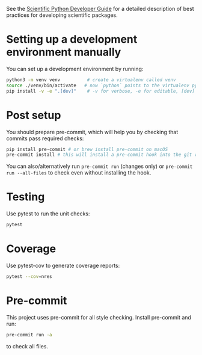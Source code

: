 See the [Scientific Python Developer Guide][spc-dev-intro] for a detailed
description of best practices for developing scientific packages.

[spc-dev-intro]: https://learn.scientific-python.org/development/

# Setting up a development environment manually

You can set up a development environment by running:

```zsh
python3 -m venv venv          # create a virtualenv called venv
source ./venv/bin/activate   # now `python` points to the virtualenv python
pip install -v -e ".[dev]"    # -v for verbose, -e for editable, [dev] for dev dependencies
```

# Post setup

You should prepare pre-commit, which will help you by checking that commits pass
required checks:

```bash
pip install pre-commit # or brew install pre-commit on macOS
pre-commit install # this will install a pre-commit hook into the git repo
```

You can also/alternatively run `pre-commit run` (changes only) or
`pre-commit run --all-files` to check even without installing the hook.

# Testing

Use pytest to run the unit checks:

```bash
pytest
```

# Coverage

Use pytest-cov to generate coverage reports:

```bash
pytest --cov=nres
```

# Pre-commit

This project uses pre-commit for all style checking. Install pre-commit and run:

```bash
pre-commit run -a
```

to check all files.
